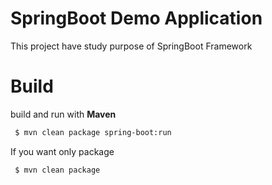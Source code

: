 SpringBoot Demo Application
===
This project have study purpose of SpringBoot Framework

# Build
build and run with **Maven**

```bash
 $ mvn clean package spring-boot:run
```

If you want only package

```bash
 $ mvn clean package
```